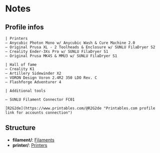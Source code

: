# Notes

## Profile infos

```text
| Printers
– Anycubic Photon Mono w/ Anycubic Wash & Cure Machine 2.0
– Original Prusa XL - 2 Toolheads & Enclosure w/ SUNLU FilaDryer S2
– Creality Ender-3Xs Pro w/ SUNLU FilaDryer S1
– Original Prusa MK4S & MMU3 w/ SUNLU FilaDryer S1

| Hall of fame
– Creality K1
– Artillery Sidewinder X2
– VORON Design Voron 2.4R2 350 LDO Rev. C
– Flashforge Adventurer 4

| Additional tools

– SUNLU Filament Connector FC01

[R2G2de](https://www.printables.com/@R2G2de "Printables.com profile link for accounts connection")
```

## Structure

- **filament/**: [Filaments](./filament/README.md)
- **printer/**: [Printers](./printer/README.md)
